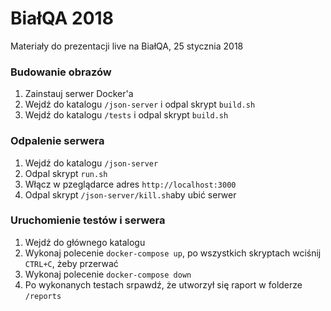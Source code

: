 # BiałQA 2018 
Materiały do prezentacji live na BiałQA, 25 stycznia 2018

### Budowanie obrazów
1. Zainstauj serwer Docker'a 
2. Wejdź do katalogu `/json-server` i odpal skrypt `build.sh`
3. Wejdź do katalogu `/tests` i odpal skrypt `build.sh`

### Odpalenie serwera
1. Wejdź do katalogu `/json-server`
2. Odpal skrypt `run.sh`
3. Włącz w pzeglądarce adres `http://localhost:3000`
4. Odpal skrypt `/json-server/kill.sh`aby ubić serwer

### Uruchomienie testów i serwera
1. Wejdź do głównego katalogu 
2. Wykonaj polecenie `docker-compose up`, po wszystkich skryptach wciśnij `CTRL+C`, żeby przerwać
3. Wykonaj polecenie `docker-compose down`
4. Po wykonanych testach srpawdź, że utworzył się raport w folderze `/reports`
